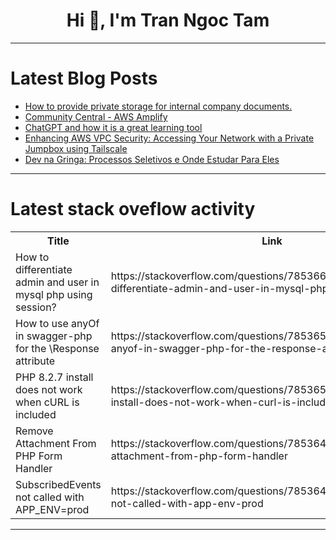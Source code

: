 <h1 align="center">Hi 👋, I'm Tran Ngoc Tam</h1>

---

# Latest Blog Posts 
<!-- BLOG-POST-LIST:START -->
- [How to provide private storage for internal company documents.](https://dev.to/opsyog/how-to-provide-private-storage-for-internal-company-documents-4077)
- [Community Central - AWS Amplify](https://dev.to/kushagra102/community-central-aws-amplify-1en3)
- [ChatGPT and how it is a great learning tool](https://dev.to/slydragonn/chatgpt-and-how-it-is-a-great-learning-tool-1pk2)
- [Enhancing AWS VPC Security: Accessing Your Network with a Private Jumpbox using Tailscale](https://dev.to/tevindeale/enhancing-aws-vpc-security-accessing-your-network-with-a-private-jumpbox-using-tailscale-1k83)
- [Dev na Gringa: Processos Seletivos e Onde Estudar Para Eles](https://dev.to/lucasheriques/dev-na-gringa-processos-seletivos-e-onde-estudar-para-eles-b9f)
<!-- BLOG-POST-LIST:END -->

---

# Latest stack oveflow activity
<table>
  <tr><th>Title</th><th>Link</th></tr>
  <!-- STACKOVERFLOW:START --><tr><td>How to differentiate admin and user in mysql php using session?</td><td>https://stackoverflow.com/questions/78536607/how-to-differentiate-admin-and-user-in-mysql-php-using-session</td></tr><tr><td>How to use anyOf in swagger-php for the \Response attribute</td><td>https://stackoverflow.com/questions/78536597/how-to-use-anyof-in-swagger-php-for-the-response-attribute</td></tr><tr><td>PHP 8.2.7 install does not work when cURL is included</td><td>https://stackoverflow.com/questions/78536596/php-8-2-7-install-does-not-work-when-curl-is-included</td></tr><tr><td>Remove Attachment From PHP Form Handler</td><td>https://stackoverflow.com/questions/78536486/remove-attachment-from-php-form-handler</td></tr><tr><td>SubscribedEvents not called with APP_ENV=prod</td><td>https://stackoverflow.com/questions/78536483/subscribedevents-not-called-with-app-env-prod</td></tr><!-- STACKOVERFLOW:END -->
</table>

---


